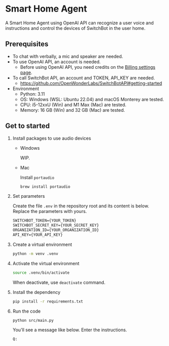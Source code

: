 # Smart Home Agent

A Smart Home Agent using OpenAI API can recognize a user voice and instructions and control the devices of SwitchBot in the user home.

## Prerequisites

- To chat with verbally, a mic and speaker are needed.
- To use OpenAI API, an account is needed.
  - Before using OpenAI API, you need credits on the [Billing settings page](https://platform.openai.com/account/billing/overview).
- To call SwitchBot API, an account and TOKEN, API_KEY are needed.
  - <https://github.com/OpenWonderLabs/SwitchBotAPI#getting-started>
- Environment
  - Python: 3.11
  - OS: Windows (WSL: Ubuntu 22.04) and macOS Monterey are tested.
  - CPU: i5-12xxU (Win) and M1 Max (Mac) are tested.
  - Memory: 16 GB (Win) and 32 GB (Mac) are tested.

## Get to started

1. Install packages to use audio devices
   - Windows

     WIP.

   - Mac

     Install `portaudio`

     ```bash
     brew install portaudio
     ```

1. Set parameters

    Create the file `.env` in the repository root and its content is below. Replace the parameters with yours.

    ```txt
    SWITCHBOT_TOKEN={YOUR_TOKEN}
    SWITCHBOT_SECRET_KEY={YOUR_SECRET_KEY}
    ORGANIZATION_ID={YOUR_ORGANIZATION_ID}
    API_KEY={YOUR_API_KEY}
    ```

1. Create a virtual environment

    ```bash
    python -m venv .venv
    ```

1. Activate the virtual environment

    ```bash
    source .venv/bin/activate
    ```

    When deactivate, use `deactivate` command.

1. Install the dependency

    ```bash
    pip install -r requirements.txt
    ```

1. Run the code

    ```bash
    python src/main.py
    ```

    You'll see a message like below. Enter the instructions.

    ```txt
    Q:
    ```
